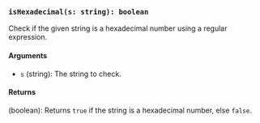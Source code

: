 ### `isHexadecimal(s: string): boolean`

Check if the given string is a hexadecimal number using a regular expression.

#### Arguments

- `s` (string): The string to check.

#### Returns

(boolean): Returns `true` if the string is a hexadecimal number, else `false`.
